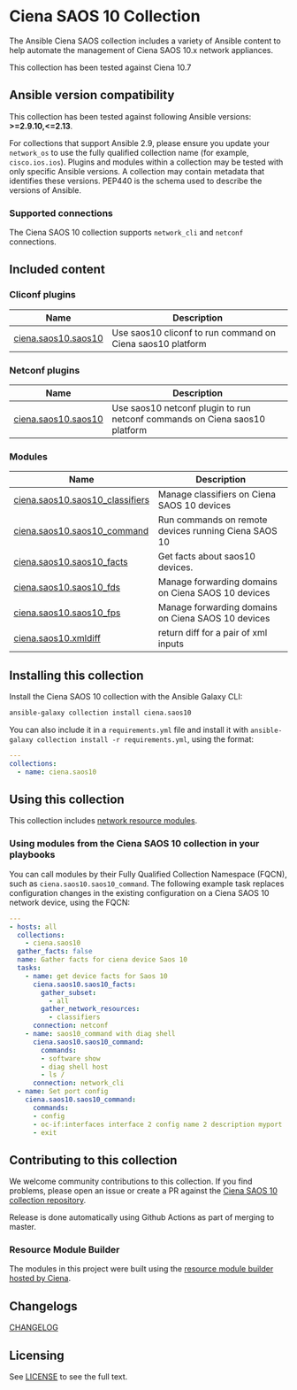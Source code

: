 # Ciena SAOS 10 Collection

The Ansible Ciena SAOS collection includes a variety of Ansible content to help automate the management of Ciena SAOS 10.x network appliances.

This collection has been tested against Ciena 10.7

<!--start requires_ansible-->
## Ansible version compatibility

This collection has been tested against following Ansible versions: **>=2.9.10,<=2.13**.

For collections that support Ansible 2.9, please ensure you update your `network_os` to use the
fully qualified collection name (for example, `cisco.ios.ios`).
Plugins and modules within a collection may be tested with only specific Ansible versions.
A collection may contain metadata that identifies these versions.
PEP440 is the schema used to describe the versions of Ansible.
<!--end requires_ansible-->

### Supported connections

The Ciena SAOS 10 collection supports `network_cli` and `netconf` connections.

## Included content

<!--start collection content-->
### Cliconf plugins
Name | Description
--- | ---
[ciena.saos10.saos10](https://github.com/ciena/ciena.saos10/blob/master/docs/ciena.saos10.saos10_cliconf.rst)|Use saos10 cliconf to run command on Ciena saos10 platform

### Netconf plugins
Name | Description
--- | ---
[ciena.saos10.saos10](https://github.com/ciena/ciena.saos10/blob/master/docs/ciena.saos10.saos10_netconf.rst)|Use saos10 netconf plugin to run netconf commands on Ciena saos10 platform

### Modules
Name | Description
--- | ---
[ciena.saos10.saos10_classifiers](https://github.com/ciena/ciena.saos10/blob/master/docs/ciena.saos10.saos10_classifiers_module.rst)|Manage classifiers on Ciena SAOS 10 devices
[ciena.saos10.saos10_command](https://github.com/ciena/ciena.saos10/blob/master/docs/ciena.saos10.saos10_command_module.rst)|Run commands on remote devices running Ciena SAOS 10
[ciena.saos10.saos10_facts](https://github.com/ciena/ciena.saos10/blob/master/docs/ciena.saos10.saos10_facts_module.rst)|Get facts about saos10 devices.
[ciena.saos10.saos10_fds](https://github.com/ciena/ciena.saos10/blob/master/docs/ciena.saos10.saos10_fds_module.rst)|Manage forwarding domains on Ciena SAOS 10 devices
[ciena.saos10.saos10_fps](https://github.com/ciena/ciena.saos10/blob/master/docs/ciena.saos10.saos10_fps_module.rst)|Manage forwarding domains on Ciena SAOS 10 devices
[ciena.saos10.xmldiff](https://github.com/ciena/ciena.saos10/blob/master/docs/ciena.saos10.xmldiff_module.rst)|return diff for a pair of xml inputs

<!--end collection content-->

## Installing this collection

Install the Ciena SAOS 10 collection with the Ansible Galaxy CLI:

```bash
ansible-galaxy collection install ciena.saos10
```

You can also include it in a `requirements.yml` file and install it with `ansible-galaxy collection install -r requirements.yml`, using the format:

```yaml
---
collections:
  - name: ciena.saos10
```

## Using this collection

This collection includes [network resource modules](https://docs.ansible.com/ansible/latest/network/user_guide/network_resource_modules.html).

### Using modules from the Ciena SAOS 10 collection in your playbooks

You can call modules by their Fully Qualified Collection Namespace (FQCN), such as `ciena.saos10.saos10_command`.
The following example task replaces configuration changes in the existing configuration on a Ciena SAOS 10 network device, using the FQCN:

```yaml
---
- hosts: all
  collections:
    - ciena.saos10
  gather_facts: false
  name: Gather facts for ciena device Saos 10
  tasks:
    - name: get device facts for Saos 10
      ciena.saos10.saos10_facts:
        gather_subset:
          - all
        gather_network_resources:
          - classifiers
      connection: netconf
    - name: saos10_command with diag shell
      ciena.saos10.saos10_command:
        commands:
        - software show
        - diag shell host
        - ls /
      connection: network_cli
  - name: Set port config
    ciena.saos10.saos10_command:
      commands:
      - config
      - oc-if:interfaces interface 2 config name 2 description myport
      - exit
```

## Contributing to this collection

We welcome community contributions to this collection. If you find problems, please open an issue or create a PR against the [Ciena SAOS 10 collection repository](https://github.com/ciena/ciena.saos10).

Release is done automatically using Github Actions as part of merging to master.

### Resource Module Builder

The modules in this project were built using the [resource module builder hosted by Ciena](https://github.com/ciena/resource_module_builder).

## Changelogs

[CHANGELOG](CHANGELOG.md)

## Licensing

See [LICENSE](LICENSE) to see the full text.
